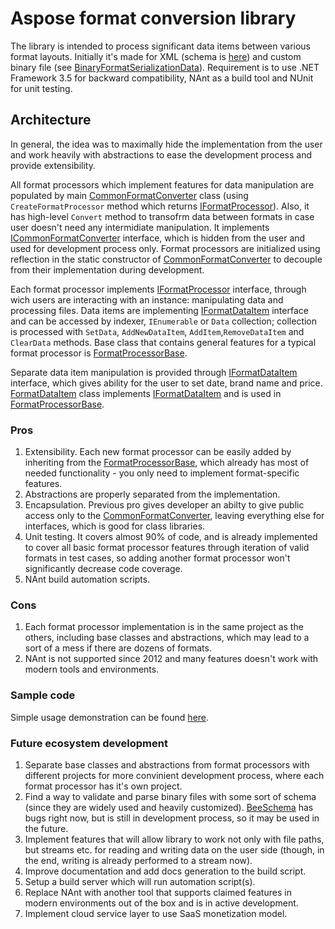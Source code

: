# Aspose format conversion library

The library is intended to process significant data items between various format layouts. Initially it's made for XML (schema is [here](AsposeFormatConverter/FormatProcessors/XML/XmlFormatSchema.xsd)) and custom binary file (see [BinaryFormatSerializationData](AsposeFormatConverter/FormatProcessors/Binary/BinaryFormatSerializationData.cs)). Requirement is to use .NET Framework 3.5 for backward compatibility, NAnt as a build tool and NUnit for unit testing.

## Architecture

In general, the idea was to maximally hide the implementation from the user and work heavily with abstractions to ease the development process and provide extensibility.

All format processors which implement features for data manipulation are populated by main [CommonFormatConverter](AsposeFormatConverter/Base/CommonFormatConverter.cs) class (using `CreateFormatProcessor` method which returns [IFormatProcessor](AsposeFormatConverter/Base/Interfaces/IFormatProcessor.cs)). Also, it has high-level `Convert` method to transofrm data between formats in case user doesn't need any intermidiate manipulation. It implements [ICommonFormatConverter](AsposeFormatConverter/Base/Interfaces/ICommonFormatConverter.cs) interface, which is hidden from the user and used for development process only. Format processors are initialized using reflection in the static constructor of [CommonFormatConverter](AsposeFormatConverter/Base/CommonFormatConverter.cs) to decouple from their implementation during development.

Each format processor implements [IFormatProcessor](AsposeFormatConverter/Base/Interfaces/IFormatProcessor.cs) interface, through wich users are interacting with an instance: manipulating data and processing files. Data items are implementing [IFormatDataItem](AsposeFormatConverter/Base/Interfaces/IFormatDataItem.cs) interface and can be accessed by indexer, `IEnumerable` or `Data` collection; collection is processed with `SetData`, `AddNewDataItem`, `AddItem`,`RemoveDataItem` and `ClearData` methods. Base class that contains general features for a typical format processor is [FormatProcessorBase](AsposeFormatConverter/Base/Abstracts/FormatProcessorBase.cs). 

Separate data item manipulation is provided through [IFormatDataItem](AsposeFormatConverter/Base/Interfaces/IFormatDataItem.cs) interface, which gives ability for the user to set date, brand name and price. [FormatDataItem](AsposeFormatConverter/Base/FormatDataItem.cs) class implements [IFormatDataItem](AsposeFormatConverter/Base/Interfaces/IFormatDataItem.cs) and is used in [FormatProcessorBase](AsposeFormatConverter/Base/Abstracts/FormatProcessorBase.cs).

### Pros

1. Extensibility. Each new format processor can be easily added by inheriting from the [FormatProcessorBase](AsposeFormatConverter/Base/Abstracts/FormatProcessorBase.cs), which already has most of needed functionality - you only need to implement format-specific features.
2. Abstractions are properly separated from the implementation.
3. Encapsulation. Previous pro gives developer an abilty to give public access only to the [CommonFormatConverter](AsposeFormatConverter/Base/CommonFormatConverter.cs), leaving everything else for interfaces, which is good for class libraries.
4. Unit testing. It covers almost 90% of code, and is already implemented to cover all basic format processor features through iteration of valid formats in test cases, so adding another format processor won't significantly decrease code coverage.
5. NAnt build automation scripts.

### Cons

1. Each format processor implementation is in the same project as the others, including base classes and abstractions, which may lead to a sort of a mess if there are dozens of formats.
2. NAnt is not supported since 2012 and many features doesn't work with modern tools and environments.

### Sample code

Simple usage demonstration can be found [here](FormatConversionDemo/Program.cs).

### Future ecosystem development

1. Separate base classes and abstractions from format processors with different projects for more convinient development process, where each format processor has it's own project.
2. Find a way to validate and parse binary files with some sort of schema (since they are widely used and heavily customized). [BeeSchema](https://github.com/Epidal/BeeSchema) has bugs right now, but is still in development process, so it may be used in the future.
3. Implement features that will allow library to work not only with file paths, but streams etc. for reading and writing data on the user side (though, in the end, writing is already performed to a stream now).
4. Improve documentation and add docs generation to the build script.
5. Setup a build server which will run automation script(s).
6. Replace NAnt with another tool that supports claimed features in modern environments out of the box and is in active development.
7. Implement cloud service layer to use SaaS monetization model.
